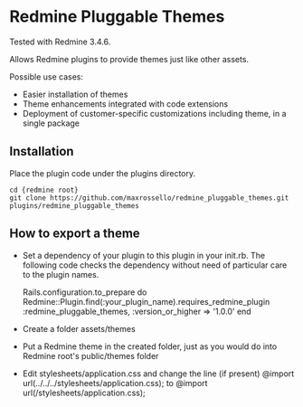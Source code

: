 # Redmine Pluggable Themes

Tested with Redmine 3.4.6.

Allows Redmine plugins to provide themes just like other assets.

Possible use cases:
* Easier installation of themes
* Theme enhancements integrated with code extensions
* Deployment of customer-specific customizations including theme, in a single package

## Installation

Place the plugin code under the plugins directory.

    cd {redmine root}
    git clone https://github.com/maxrossello/redmine_pluggable_themes.git plugins/redmine_pluggable_themes

## How to export a theme

* Set a dependency of your plugin to this plugin in your init.rb. The following code checks the dependency without need of particular care to the plugin names.

    Rails.configuration.to_prepare do
        Redmine::Plugin.find(:your_plugin_name).requires_redmine_plugin :redmine_pluggable_themes, :version_or_higher => '1.0.0'
    end

* Create a folder assets/themes
* Put a Redmine theme in the created folder, just as you would do into Redmine root's public/themes folder
* Edit stylesheets/application.css and change the line (if present)
    @import url(../../../stylesheets/application.css);
  to
    @import url(/stylesheets/application.css);

